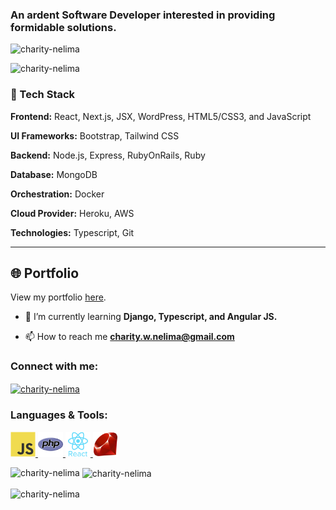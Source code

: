 <h3 align="left">An ardent Software Developer interested in providing formidable solutions.</h3>
<!-- <img align="right" style=margin-top: "5%"; border-radius: "50px;" alt="coding" width="300" src="https://steamuserimages-a.akamaihd.net/ugc/1631947648964785474/81CBA15178466DD47195A239232202E78987B714/?imw=637&imh=358&ima=fit&impolicy=Letterbox&imcolor=%23000000&letterbox=true"> -->



<p align="left"> <img src="https://komarev.com/ghpvc/?username=charity-nelima&label=Profile%20views&color=0e75b6&style=flat" alt="charity-nelima" /> </p>

<p align="left"> <img src="https://komarev.com/ghpvc/?username=charity-nelima&label=Profile%20views&color=0e75b6&style=flat" alt="charity-nelima" /> </p>



<h3>  🔧 Tech Stack</h3>

**Frontend:** React, Next.js, JSX, WordPress, HTML5/CSS3, and JavaScript

**UI Frameworks:** Bootstrap, Tailwind CSS

**Backend:** Node.js, Express, RubyOnRails, Ruby

**Database:** MongoDB

**Orchestration:** Docker

**Cloud Provider:** Heroku, AWS

**Technologies:** Typescript, Git

---

## 🌐 Portfolio
View my portfolio [here](https://nelima-charity.vercel.app/).

- 🌱 I’m currently learning **Django, Typescript, and Angular JS.**

- 📫 How to reach me **charity.w.nelima@gmail.com**

<h3 align="left">Connect with me:</h3>
<p align="left">
<a href="https://linkedin.com/in/charity-nelima" target="blank"><img align="center" src="https://raw.githubusercontent.com/rahuldkjain/github-profile-readme-generator/master/src/images/icons/Social/linked-in-alt.svg" alt="charity-nelima" height="30" width="40" /></a>
</p>

<h3 align="left">Languages & Tools:</h3>
<p align="left", background-color= "#18171f"> <a href="https://developer.mozilla.org/en-US/docs/Web/JavaScript" target="_blank" rel="noreferrer"> <img src="https://raw.githubusercontent.com/devicons/devicon/master/icons/javascript/javascript-original.svg" alt="javascript" width="40" height="40"/> </a> <a href="https://www.php.net" target="_blank" rel="noreferrer"> <img src="https://raw.githubusercontent.com/devicons/devicon/master/icons/php/php-original.svg" alt="php" width="40" height="40"/> </a> <a href="https://reactjs.org/" target="_blank" rel="noreferrer"> <img src="https://raw.githubusercontent.com/devicons/devicon/master/icons/react/react-original-wordmark.svg" alt="react" width="40" height="40"/> </a> <a href="https://www.ruby-lang.org/en/" target="_blank" rel="noreferrer"> <img src="https://raw.githubusercontent.com/devicons/devicon/master/icons/ruby/ruby-original.svg" alt="ruby" width="40" height="40"/> </a> </p>

<p ><img align="left" src="https://github-readme-stats.vercel.app/api/top-langs?username=charity-nelima&show_icons=true&locale=en&layout=compact&theme=holi" alt="charity-nelima" /></p>

<p>&nbsp;<img align="center" src="https://github-readme-stats.vercel.app/api?username=charity-nelima&show_icons=true&locale=en&theme=blue_navy" alt="charity-nelima" /></p>

<p><img align="center" src="https://github-readme-streak-stats.herokuapp.com/?user=charity-nelima&theme=blue_navy" alt="charity-nelima" /></p>
